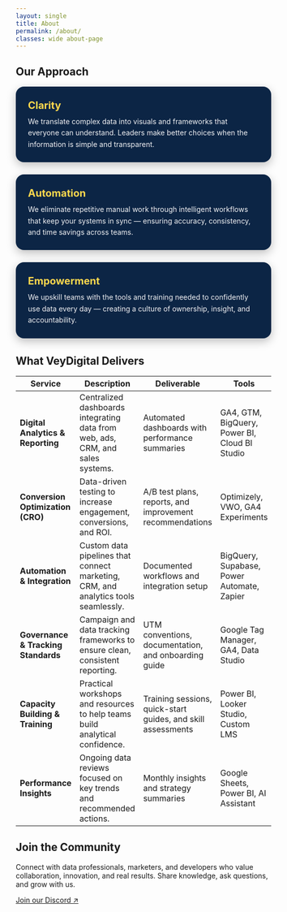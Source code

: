 ```yaml
---
layout: single
title: About
permalink: /about/
classes: wide about-page
---
```


<h2 class="vd-wide-title">Our Approach</h2>

<div class="vd-approach">
  <div class="vd-approach-item">
    <h3>Clarity</h3>
    <p>We translate complex data into visuals and frameworks that everyone can understand. Leaders make better choices when the information is simple and transparent.</p>
  </div>
  <div class="vd-approach-item">
    <h3>Automation</h3>
    <p>We eliminate repetitive manual work through intelligent workflows that keep your systems in sync — ensuring accuracy, consistency, and time savings across teams.</p>
  </div>
  <div class="vd-approach-item">
    <h3>Empowerment</h3>
    <p>We upskill teams with the tools and training needed to confidently use data every day — creating a culture of ownership, insight, and accountability.</p>
  </div>
</div>

<h2 class="vd-wide-title">What VeyDigital Delivers</h2>

<table class="vd-plain vd-delivers-wide">
  <thead>
    <tr>
      <th>Service</th>
      <th>Description</th>
      <th>Deliverable</th>
      <th>Tools</th>
    </tr>
  </thead>
  <tbody>
    <tr>
      <td><strong>Digital Analytics &amp; Reporting</strong></td>
      <td>Centralized dashboards integrating data from web, ads, CRM, and sales systems.</td>
      <td>Automated dashboards with performance summaries</td>
      <td>GA4, GTM, BigQuery, Power BI, Cloud BI Studio</td>
    </tr>
    <tr>
      <td><strong>Conversion Optimization (CRO)</strong></td>
      <td>Data-driven testing to increase engagement, conversions, and ROI.</td>
      <td>A/B test plans, reports, and improvement recommendations</td>
      <td>Optimizely, VWO, GA4 Experiments</td>
    </tr>
    <tr>
      <td><strong>Automation &amp; Integration</strong></td>
      <td>Custom data pipelines that connect marketing, CRM, and analytics tools seamlessly.</td>
      <td>Documented workflows and integration setup</td>
      <td>BigQuery, Supabase, Power Automate, Zapier</td>
    </tr>
    <tr>
      <td><strong>Governance &amp; Tracking Standards</strong></td>
      <td>Campaign and data tracking frameworks to ensure clean, consistent reporting.</td>
      <td>UTM conventions, documentation, and onboarding guide</td>
      <td>Google Tag Manager, GA4, Data Studio</td>
    </tr>
    <tr>
      <td><strong>Capacity Building &amp; Training</strong></td>
      <td>Practical workshops and resources to help teams build analytical confidence.</td>
      <td>Training sessions, quick-start guides, and skill assessments</td>
      <td>Power BI, Looker Studio, Custom LMS</td>
    </tr>
    <tr>
      <td><strong>Performance Insights</strong></td>
      <td>Ongoing data reviews focused on key trends and recommended actions.</td>
      <td>Monthly insights and strategy summaries</td>
      <td>Google Sheets, Power BI, AI Assistant</td>
    </tr>
  </tbody>
</table>

<h2 class="vd-wide-title">Join the Community</h2>
<p>Connect with data professionals, marketers, and developers who value collaboration, innovation, and real results. Share knowledge, ask questions, and grow with us.</p>
<p><a href="https://discord.gg/yourInvite">Join our Discord ↗</a></p>

<style>
/* --- Page width expansion --- */
.about-page .page__inner-wrap,
.about-page .page__content,
.vd-approach,
.vd-plain.vd-delivers-wide {
  max-width: 1200px;
  margin-left: auto;
  margin-right: auto;
}

/* --- Our Approach: improved width and color contrast --- */
.vd-approach {
  display: grid;
  gap: 1.25rem;
  grid-template-columns: repeat(auto-fit, minmax(340px, 1fr));
  margin-bottom: 2rem;
}
.vd-approach-item {
  background: #0c2545;
  border-radius: 1rem;
  padding: 1.5rem;
  box-shadow: 0 6px 18px rgba(0,0,0,.25);
  color: #ffffff !important;
}
.vd-approach-item * { color: inherit !important; }
.vd-approach-item h3 {
  color: #ffd84d !important;
  margin-top: 0;
  margin-bottom: 0.5rem;
  font-size: 1.25rem;
  line-height: 1.3;
}
.vd-approach-item p {
  margin: 0;
  line-height: 1.6;
  opacity: .95;
}
@media (min-width: 900px) {
  .vd-approach { gap: 1.5rem; grid-template-columns: repeat(auto-fit, minmax(380px, 1fr)); }
}
</style>
